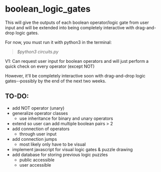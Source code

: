 # boolean_logic_gates
This will give the outputs of each boolean operator/logic gate from user input and will be extended into being completely interactive with drag-and-drop logic gates.

For now, you must run it with python3 in the terminal:
> *$python3 circuits.py*

V1: Can request user input for boolean operators and will just perform a quick check on every operator (except NOT)

However, it'll be completely interactive soon with drag-and-drop logic gates--possibly by the end of the next two weeks.


## TO-DO:
* add NOT operator (unary)
* generalize operator classes
  * use inheritance for binary and unary operators
* extend so user can add multiple boolean pairs > 2
* add connection of operators
  * through user input
* add connection jumps
  * most likely only have to be visual
* implement javascript for visual logic gates & puzzle drawing
* add database for storing previous logic puzzles
  * public accessible
  * user accessible
